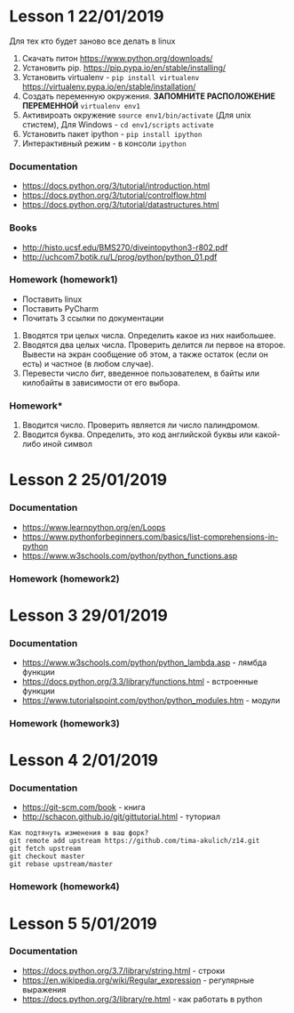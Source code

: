 # Lesson 1 22/01/2019
 Для тех кто будет заново все делать в linux

1. Скачать питон https://www.python.org/downloads/
2. Установить pip. https://pip.pypa.io/en/stable/installing/
3. Установить virtualenv - `pip install virtualenv` https://virtualenv.pypa.io/en/stable/installation/
4. Создать переменную окружения. **ЗАПОМНИТЕ РАСПОЛОЖЕНИЕ ПЕРЕМЕННОЙ** `virtualenv env1`
5. Активироать окружение `source env1/bin/activate` (Для unix стистем), 
Для Windows - `cd env1/scripts` `activate`
6. Установить пакет ipython - `pip install ipython`
7. Интерактивный режим - в консоли `ipython`
### Documentation
- https://docs.python.org/3/tutorial/introduction.html
- https://docs.python.org/3/tutorial/controlflow.html
- https://docs.python.org/3/tutorial/datastructures.html
### Books
- http://histo.ucsf.edu/BMS270/diveintopython3-r802.pdf
- http://uchcom7.botik.ru/L/prog/python/python_01.pdf

### Homework (homework1)
- Поставить linux
- Поставить PyCharm
- Почитать 3 ссылки по документации
1. Вводятся три целых числа. Определить какое из них наибольшее.
2. Вводятся два целых числа. Проверить делится ли первое на второе. Вывести на экран сообщение об этом, а также остаток (если он есть) и частное (в любом случае).
3. Перевести число *бит*, введенное пользователем, в байты или килобайты в зависимости от его выбора.

### Homework*
1. Вводится число. Проверить является ли число палиндромом.
2. Вводится буква. Определить, это код английской буквы или какой-либо иной символ

# Lesson 2 25/01/2019
### Documentation 
- https://www.learnpython.org/en/Loops
- https://www.pythonforbeginners.com/basics/list-comprehensions-in-python
- https://www.w3schools.com/python/python_functions.asp

### Homework (homework2)

# Lesson 3 29/01/2019
### Documentation 
- https://www.w3schools.com/python/python_lambda.asp - лямбда функции
- https://docs.python.org/3.3/library/functions.html - встроенные функции
- https://www.tutorialspoint.com/python/python_modules.htm - модули

### Homework (homework3)

# Lesson 4 2/01/2019
### Documentation
- https://git-scm.com/book - книга
- http://schacon.github.io/git/gittutorial.html - туториал
```
Как подтянуть изменения в ваш форк?
git remote add upstream https://github.com/tima-akulich/z14.git
git fetch upstream
git checkout master
git rebase upstream/master
```

### Homework (homework4)

# Lesson 5 5/01/2019
### Documentation
- https://docs.python.org/3.7/library/string.html - строки
- https://en.wikipedia.org/wiki/Regular_expression - регулярные выражения
- https://docs.python.org/3/library/re.html - как работать в python